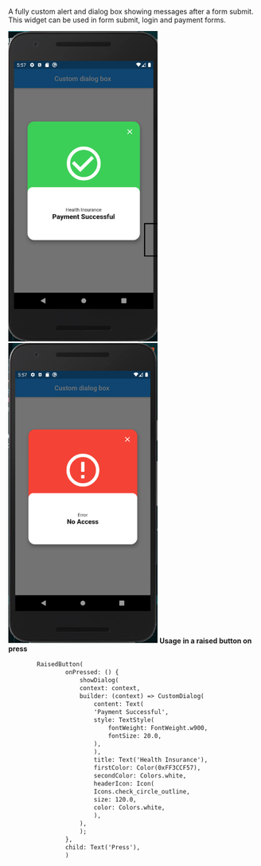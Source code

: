 A fully custom alert and dialog box showing messages after a form submit.
This widget can be used in form submit, login and payment forms.

<img src="example/assets/images/alert1.png" width="300">
<img src="example/assets/images/alert2.png" width="300">
<b>Usage in a raised button on press</b>

            RaisedButton(
                    onPressed: () {
                        showDialog(
                        context: context,
                        builder: (context) => CustomDialog(
                            content: Text(
                            'Payment Successful',
                            style: TextStyle(
                                fontWeight: FontWeight.w900,
                                fontSize: 20.0,
                            ),
                            ),
                            title: Text('Health Insurance'),
                            firstColor: Color(0xFF3CCF57),
                            secondColor: Colors.white,
                            headerIcon: Icon(
                            Icons.check_circle_outline,
                            size: 120.0,
                            color: Colors.white,
                            ),
                        ),
                        );
                    },
                    child: Text('Press'),
                    )
